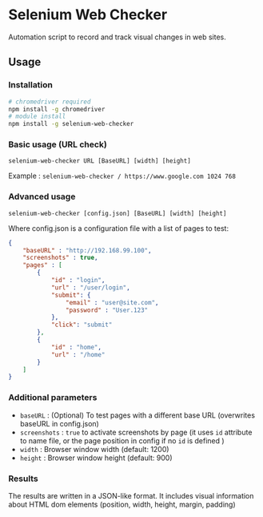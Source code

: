 # Selenium Web Checker

Automation script to record and track visual changes in web sites.

## Usage

### Installation

```bash
# chromedriver required
npm install -g chromedriver
# module install
npm install -g selenium-web-checker
```


### Basic usage (URL check)

`selenium-web-checker URL [BaseURL] [width] [height]`

Example : `selenium-web-checker / https://www.google.com 1024 768`

### Advanced usage

`selenium-web-checker [config.json] [BaseURL] [width] [height]`

Where config.json is a configuration file with a list of pages to test:

```json
{
    "baseURL" : "http://192.168.99.100",
    "screenshots" : true,
    "pages" : [
        { 
            "id" : "login",
            "url" : "/user/login", 
            "submit": {
                "email" : "user@site.com",
                "password" : "User.123"
            },
            "click": "submit"
        },
        {
            "id" : "home",
            "url" : "/home"
        }
    ]
}
```

### Additional parameters

* `baseURL` : (Optional) To test pages with a different base URL (overwrites baseURL in config.json)
* `screenshots` : `true` to activate screenshots by page (it uses `id` attribute to name file, or the page position in config if no `id` is defined )
* `width`  : Browser window width (default: 1200)
* `height` : Browser window height (default: 900)

### Results

The results are written in a JSON-like format. It includes visual information about HTML dom elements (position, width, height, margin, padding)

